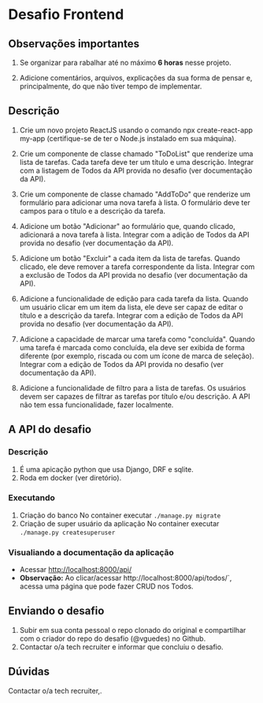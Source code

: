 # Desafio Frontend

## Observações importantes
1. Se organizar para rabalhar até no máximo **6 horas** nesse projeto.

1. Adicione comentários, arquivos, explicações da sua forma de pensar e, principalmente, do que não tiver tempo de implementar.

## Descrição

1. Crie um novo projeto ReactJS usando o comando npx create-react-app my-app (certifique-se de ter o Node.js instalado em sua máquina).

1. Crie um componente de classe chamado "ToDoList" que renderize uma lista de tarefas. Cada tarefa deve ter um título e uma descrição. Integrar com a listagem de Todos da API provida no desafio (ver documentação da API).

1. Crie um componente de classe chamado "AddToDo" que renderize um formulário para adicionar uma nova tarefa à lista. O formulário deve ter campos para o título e a descrição da tarefa.

1. Adicione um botão "Adicionar" ao formulário que, quando clicado, adicionará a nova tarefa à lista. Integrar com a adição de Todos da API provida no desafio (ver documentação da API).

1. Adicione um botão "Excluir" a cada item da lista de tarefas. Quando clicado, ele deve remover a tarefa correspondente da lista. Integrar com a exclusão de Todos da API provida no desafio (ver documentação da API).

1. Adicione a funcionalidade de edição para cada tarefa da lista. Quando um usuário clicar em um item da lista, ele deve ser capaz de editar o título e a descrição da tarefa. Integrar com a edição de Todos da API provida no desafio (ver documentação da API).

1. Adicione a capacidade de marcar uma tarefa como "concluída". Quando uma tarefa é marcada como concluída, ela deve ser exibida de forma diferente (por exemplo, riscada ou com um ícone de marca de seleção). Integrar com a edição de Todos da API provida no desafio (ver documentação da API).

1. Adicione a funcionalidade de filtro para a lista de tarefas. Os usuários devem ser capazes de filtrar as tarefas por título e/ou descrição. A API não tem essa funcionalidade, fazer localmente.

## A API do desafio
### Descrição
1. É uma apicação python que usa Django, DRF e sqlite.
1. Roda em docker (ver diretório).

### Executando
1. Criação do banco
No container executar `./manage.py migrate`
1. Criação de super usuário da aplicação
No container executar `./manage.py createsuperuser`

### Visualiando a documentação da aplicação
- Acessar [http://localhost:8000/api/](http://localhost:8000/api/)
- **Observação:** Ao clicar/acessar http://localhost:8000/api/todos/`, acessa uma página que pode fazer CRUD nos Todos.

## Enviando o desafio
1. Subir em sua conta pessoal o repo clonado do original e compartilhar com o criador do repo do desafio (@vguedes) no Github.
1. Contactar o/a tech recruiter e informar que concluiu o desafio.

## Dúvidas
Contactar o/a tech recruiter,.

